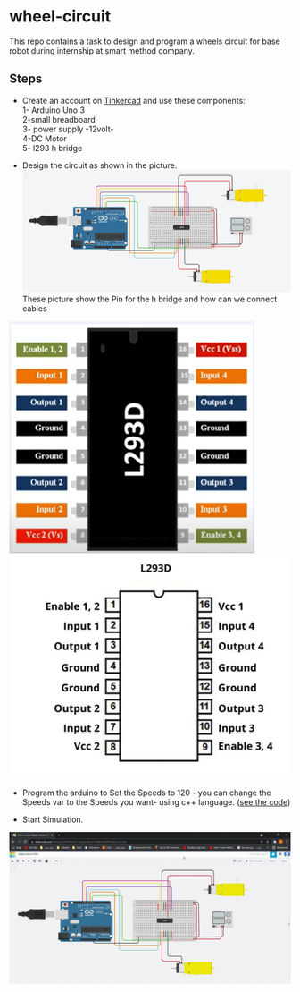 # wheel-circuit


This repo contains a task to design and program a wheels circuit  for base robot  during internship at smart method company. 
## Steps 
* Create an account on [Tinkercad](https://www.tinkercad.com) and use these components: <br>
1- Arduino Uno 3 <br>
2-small breadboard <br>
3- power supply -12volt- <br> 
4-DC Motor <br>
5- l293 h bridge <br>



* Design the circuit as shown in the picture. 
![design](circuit.PNG)
These picture show the Pin for the h bridge and how can we connect cables

![l293](l293pin.PNG)
![l293](pin2.PNG)


* Program the arduino to Set the Speeds to 120 - you can change the Speeds var to the Speeds you want- using c++ language. ([see the code](https://github.com/MonaAl-Dawsari/wheel-circuit/blob/main/wheel_circuit.ino))

* Start Simulation. 

![Simulation](https://github.com/MonaAl-Dawsari/wheel-circuit/blob/main/result.gif )

